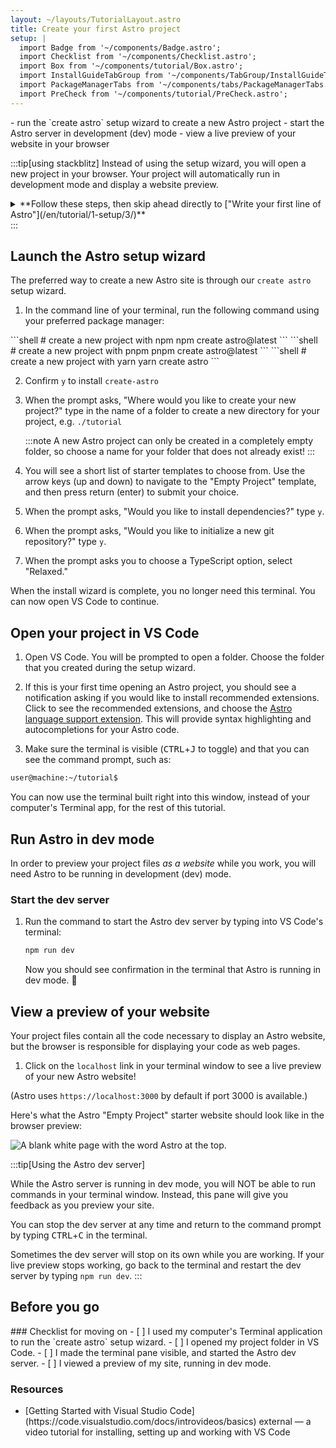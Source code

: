 ```yaml
---
layout: ~/layouts/TutorialLayout.astro
title: Create your first Astro project
setup: |
  import Badge from '~/components/Badge.astro';
  import Checklist from '~/components/Checklist.astro';
  import Box from '~/components/tutorial/Box.astro';
  import InstallGuideTabGroup from '~/components/TabGroup/InstallGuideTabGroup.astro';
  import PackageManagerTabs from '~/components/tabs/PackageManagerTabs.astro';
  import PreCheck from '~/components/tutorial/PreCheck.astro';
---
```


<PreCheck>
  - run the `create astro` setup wizard to create a new Astro project
  - start the Astro server in development (dev) mode
  - view a live preview of your website in your browser
</PreCheck>

:::tip[using stackblitz]
Instead of using the setup wizard, you will open a new project in your browser. Your project will automatically run in development mode and display a website preview.

<details>
<summary>**Follow these steps, then skip ahead directly to ["Write your first line of Astro"](/en/tutorial/1-setup/3/)**</summary>
1. Visit [stackblitz.com](https://stackblitz.com) and sign in with your GitHub account.
2. Visit [astro.new](https://astro.new) and click the button to open the "Empty Project" template in StackBlitz. (This will launch in StackBlitz.)
3. In the upper left of the StackBlitz editor window, click to "fork" the template (save to your own account dashboard).
4. Wait for the project to load, and you will see a live preview of the "Empty Project" starter.
</details>
:::


## Launch the Astro setup wizard

The preferred way to create a new Astro site is through our `create astro` setup wizard.

1. In the command line of your terminal, run the following command using your preferred package manager:

<PackageManagerTabs>
  <Fragment slot="npm">
  ```shell
  # create a new project with npm
  npm create astro@latest
  ```
  </Fragment>
  <Fragment slot="pnpm">
  ```shell
  # create a new project with pnpm
  pnpm create astro@latest
  ```
  </Fragment>
  <Fragment slot="yarn">
  ```shell
  # create a new project with yarn
  yarn create astro
  ```
  </Fragment>
</PackageManagerTabs>

2. Confirm `y` to install `create-astro`
3. When the prompt asks, "Where would you like to create your new project?" type in the name of a folder to create a new directory for your project, e.g.
`./tutorial`

    :::note
    A new Astro project can only be created in a completely empty folder, so choose a name for your folder that does not already exist!
    :::

3. You will see a short list of starter templates to choose from. Use the arrow keys (up and down) to navigate to the "Empty Project" template, and then press return (enter) to submit your choice. 

4. When the prompt asks, "Would you like to install dependencies?" type `y`.

5. When the prompt asks, "Would you like to initialize a new git repository?" type `y`.

6. When the prompt asks you to choose a TypeScript option, select "Relaxed."

When the install wizard is complete, you no longer need this terminal. You can now open VS Code to continue.

## Open your project in VS Code

1. Open VS Code. You will be prompted to open a folder. Choose the folder that you created during the setup wizard.

2. If this is your first time opening an Astro project, you should see a notification asking if you would like to install recommended extensions. Click to see the recommended extensions, and choose the [Astro language support extension](https://marketplace.visualstudio.com/items?itemName=astro-build.astro-vscode). This will provide syntax highlighting and autocompletions for your Astro code.

3. Make sure the terminal is visible (<kbd>CTRL</kbd>+<kbd>J</kbd> to toggle) and that you can see the command prompt, such as:

```sh
user@machine:~/tutorial$
```

You can now use the terminal built right into this window, instead of your computer's Terminal app, for the rest of this tutorial.



## Run Astro in dev mode

In order to preview your project files _as a website_ while you work, you will need Astro to be running in development (dev) mode.

### Start the dev server

1. Run the command to start the Astro dev server by typing into VS Code's terminal:

    ```sh
    npm run dev
    ```

    Now you should see confirmation in the terminal that Astro is running in dev mode. 🚀

## View a preview of your website

Your project files contain all the code necessary to display an Astro website, but the browser is responsible for displaying your code as web pages.

1. Click on the `localhost` link in your terminal window to see a live preview of your new Astro website! 

(Astro uses `https://localhost:3000` by default if port 3000 is available.)

Here's what the Astro "Empty Project" starter website should look like in the browser preview:

![A blank white page with the word Astro at the top.](/tutorial/minimal.png)

:::tip[Using the Astro dev server]

While the Astro server is running in dev mode, you will NOT be able to run commands in your terminal window. Instead, this pane will give you feedback as you preview your site.

You can stop the dev server at any time and return to the command prompt by typing <kbd>CTRL</kbd>+<kbd>C</kbd> in the terminal.

Sometimes the dev server will stop on its own while you are working. If your live preview stops working, go back to the terminal and restart the dev server by typing `npm run dev`.
:::

## Before you go

<Box icon="check-list">
### Checklist for moving on

<Checklist>
- [ ] I used my computer's Terminal application to run the `create astro` setup wizard.
- [ ] I opened my project folder in VS Code.
- [ ] I made the terminal pane visible, and started the Astro dev server.
- [ ] I viewed a preview of my site, running in dev mode.
</Checklist>
</Box>

### Resources

- <p>[Getting Started with Visual Studio Code](https://code.visualstudio.com/docs/introvideos/basics) <Badge>external</Badge> — a video tutorial for installing, setting up and working with VS Code</p>
